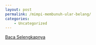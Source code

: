 ```yaml
---
layout: post
permalink: /mimpi-membunuh-ular-belang/
categories:
    - Uncategorized
---
```


[Baca Selengkapnya](/08)